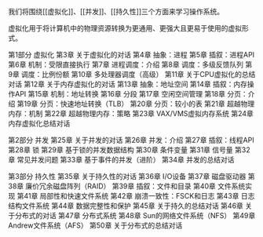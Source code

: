 
我们将围绕[[虚拟化]]、[[并发]]、[[持久性]]三个方面来学习操作系统。

虚拟化用于将计算机中的物理资源转换为更通用、更强大且更易于使用的虚拟形式。


第1部分 虚拟化
第3章 关于虚拟化的对话
第4章 抽象：进程
第5章 插叙：进程API
第6章 机制：受限直接执行
第7章 进程调度：介绍
第8章 调度：多级反馈队列
第9章 调度：比例份额
第10章 多处理器调度（高级）
第11章 关于CPU虚拟化的总结对话
第12章 关于内存虚拟化的对话
第13章 抽象：地址空间
第14章 插叙：内存操作API
第15章 机制：地址转换
第16章 分段
第17章 空闲空间管理
第18章 分页：介绍
第19章 分页：快速地址转换（TLB）
第20章 分页：较小的表
第21章 超越物理内存：机制
第22章 超越物理内存：策略
第23章 VAX/VMS虚拟内存系统
第24章 内存虚拟化总结对话


第2部分 并发
第25章 关于并发的对话
第26章 并发：介绍
第27章 插叙：线程API
第28章 锁
第29章 基于锁的并发数据结构
第30章 条件变量
第31章 信号量
第32章 常见并发问题
第33章 基于事件的并发（进阶）
第34章 并发的总结对话


第3部分 持久性
第35章 关于持久性的对话
第36章 I/O设备
第37章 磁盘驱动器
第38章 廉价冗余磁盘阵列（RAID）
第39章 插叙：文件和目录
第40章 文件系统实现
第41章 局部性和快速文件系统
第42章 崩溃一致性：FSCK和日志
第43章 日志结构文件系统
第44章 数据完整性和保护
第45章 关于持久的总结对话
第46章 关于分布式的对话
第47章 分布式系统
第48章 Sun的网络文件系统（NFS）
第49章 Andrew文件系统（AFS）
第50章 关于分布式的总结对话